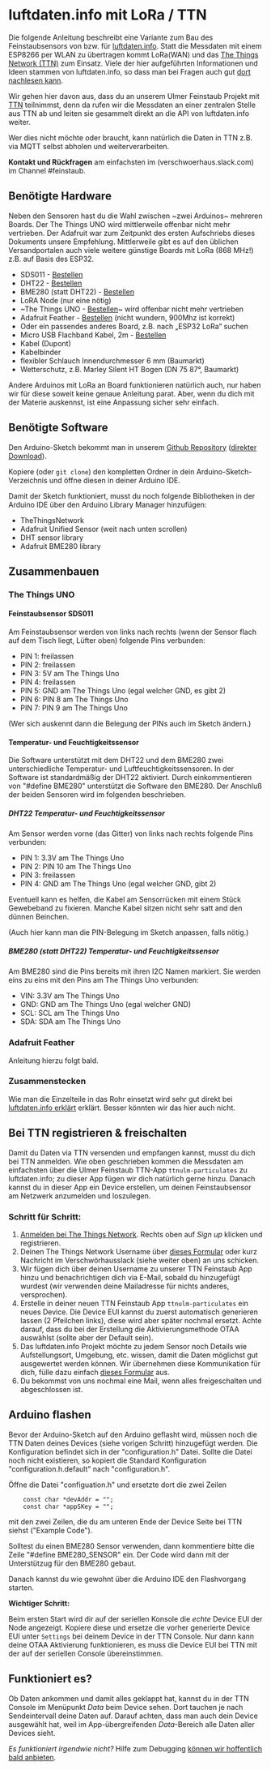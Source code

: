 # luftdaten.info mit LoRa / TTN

Die folgende Anleitung beschreibt eine Variante zum Bau des Feinstaubsensors
von bzw. für [luftdaten.info](http://luftdaten.info).
Statt die Messdaten mit einem ESP8266 per WLAN zu übertragen kommt LoRa(WAN) und
das [The Things Network (TTN)](https://www.thethingsnetwork.org) zum Einsatz.
Viele der hier aufgeführten Informationen und Ideen stammen von
luftdaten.info, so dass man bei Fragen auch gut [dort nachlesen kann](http://luftdaten.info/feinstaubsensor-bauen/).

Wir gehen hier davon aus, dass du an unserem Ulmer
Feinstaub Projekt mit [TTN](https://www.thethingsnetwork.org/community/ulm/)
teilnimmst, denn da rufen wir die Messdaten an einer zentralen
Stelle aus TTN ab und leiten sie gesammelt direkt an die API von
luftdaten.info weiter.

Wer dies nicht möchte oder braucht, kann natürlich die Daten in TTN z.B.
via MQTT selbst abholen und weiterverarbeiten.

**Kontakt und Rückfragen** am einfachsten im (verschwoerhaus.slack.com)
im Channel #feinstaub.


## Benötigte Hardware

Neben den Sensoren hast du die Wahl zwischen ~zwei Arduinos~ mehreren Boards.
Der The Things UNO wird mittlerweile offenbar nicht mehr vertrieben. Der Adafruit
war zum Zeitpunkt des ersten Aufschriebs dieses Dokuments unsere Empfehlung. Mittlerweile
gibt es auf den üblichen Versandportalen auch viele weitere günstige Boards mit LoRa 
(868 MHz!) z.B. auf Basis des ESP32.

* SDS011 - [Bestellen](http://de.aliexpress.com/wholesale?site=deu&SortType=price_asc&shipCountry=de&SearchText=sds011&CatId=523)
* DHT22 - [Bestellen](http://de.aliexpress.com/wholesale?site=deu&SortType=price_asc&shipCountry=de&SearchText=dht22&CatId=523)
* BME280 (statt DHT22) - [Bestellen](http://de.aliexpress.com/wholesale?site=deu&SortType=price_asc&shipCountry=de&SearchText=bme280&CatId=523)
* LoRA Node (nur eine nötig)
 * ~The Things UNO - [Bestellen](https://shop.thethingsnetwork.com/index.php/product/the-things-uno/)~ wird offenbar nicht mehr vertrieben
 * Adafruit Feather - [Bestellen](http://www.exp-tech.de/adafruit-feather-m0-with-rfm95-lora-radio-900mhz) (nicht wundern, 900Mhz ist korrekt)
 * Oder ein passendes anderes Board, z.B. nach „ESP32 LoRa“ suchen
* Micro USB Flachband Kabel, 2m - [Bestellen](https://www.amazon.de/s/?field-keywords=micro+usb+flachbandkabel+2m)
* Kabel (Dupont)
* Kabelbinder
* flexibler Schlauch Innendurchmesser 6 mm (Baumarkt)
* Wetterschutz, z.B. Marley Silent HT Bogen (DN 75 87°, Baumarkt)

Andere Arduinos mit LoRa an Board funktionieren natürlich auch, nur
haben wir für diese soweit keine genaue Anleitung parat. Aber, wenn du
dich mit der Materie auskennst, ist eine Anpassung sicher sehr einfach.


## Benötigte Software

Den Arduino-Sketch bekommt man in unserem [Github Repository](https://github.com/verschwoerhaus/ttn-ulm-feinstaub)
 ([direkter Download](https://github.com/verschwoerhaus/ttn-ulm-feinstaub/archive/master.zip)).

Kopiere (oder `git clone`) den kompletten Ordner in dein Arduino-Sketch-Verzeichnis
und öffne diesen in deiner Arduino IDE.

Damit der Sketch funktioniert, musst du noch folgende Bibliotheken in
der Arduino IDE über den Arduino Library Manager hinzufügen:

* TheThingsNetwork
* Adafruit Unified Sensor (weit nach unten scrollen)
* DHT sensor library
* Adafruit BME280 library


## Zusammenbauen

### The Things UNO

#### Feinstaubsensor SDS011

Am Feinstaubsensor werden von links nach rechts (wenn der Sensor flach
auf dem Tisch liegt, Lüfter oben) folgende Pins verbunden:

* PIN 1: freilassen
* PIN 2: freilassen
* PIN 3: 5V am The Things Uno
* PIN 4: freilassen
* PIN 5: GND am The Things Uno (egal welcher GND, es gibt 2)
* PIN 6: PIN 8 am The Things Uno
* PIN 7: PIN 9 am The Things Uno

(Wer sich auskennt dann die Belegung der PINs auch im Sketch ändern.)

#### Temperatur- und Feuchtigkeitssensor

Die Software unterstützt mit dem DHT22 und dem BME280 zwei unterschiedliche
Temperatur- und Luftfeuchtigkeitssensoren. In der Software ist standardmäßig
der DHT22 aktiviert. Durch einkommentieren von "#define BME280" unterstützt
die Software den BME280. Der Anschluß der beiden Sensoren wird im folgenden
beschrieben.

##### DHT22 Temperatur- und Feuchtigkeitssensor

Am Sensor werden vorne (das Gitter) von links nach rechts folgende Pins
verbunden:

* PIN 1: 3.3V am The Things Uno
* PIN 2: PIN 10 am The Things Uno
* PIN 3: freilassen
* PIN 4: GND am The Things Uno (egal welcher GND, gibt 2)

Eventuell kann es helfen, die Kabel am Sensorrücken mit einem Stück
Gewebeband zu fixieren. Manche Kabel sitzen nicht sehr satt and den
dünnen Beinchen.

(Auch hier kann man die PIN-Belegung im Sketch anpassen, falls nötig.)

##### BME280 (statt DHT22) Temperatur- und Feuchtigkeitssensor

Am BME280 sind die Pins bereits mit ihren I2C Namen markiert. Sie werden
eins zu eins mit den Pins am The Things Uno verbunden:

* VIN: 3.3V am The Things Uno
* GND: GND am The Things Uno (egal welcher GND)
* SCL: SCL am The Things Uno
* SDA: SDA am The Things Uno



### Adafruit Feather

Anleitung hierzu folgt bald.


### Zusammenstecken

Wie man die Einzelteile in das Rohr einsetzt wird sehr gut direkt
bei [luftdaten.info erklärt](http://luftdaten.info/feinstaubsensor-bauen/#komponenten-zusammenbau)
erklärt. Besser könnten wir das hier auch nicht.


## Bei TTN registrieren & freischalten

Damit du Daten via TTN versenden und empfangen kannst, musst
du dich bei TTN anmelden.
Wie oben geschrieben kommen die Messdaten am einfachsten über die Ulmer
Feinstaub TTN-App `ttnulm-particulates` zu luftdaten.info; zu dieser App
fügen wir dich natürlich gerne hinzu. Danach kannst du in dieser App
ein Device erstellen, um deinen Feinstaubsensor am Netzwerk anzumelden
und loszulegen.

### Schritt für Schritt:

1. [Anmelden bei The Things Network](https://www.thethingsnetwork.org/).
Rechts oben auf *Sign up* klicken und registrieren.
2. Deinen The Things Network Username über [dieses Formular](TODO) oder
 kurz Nachricht im Verschwörhausslack (siehe weiter oben) an uns schicken.
3. Wir fügen dich über deinen Username zu unserer TTN Feinstaub App hinzu
und benachrichtigen dich via E-Mail, sobald du hinzugefügt wurdest (wir
verwenden deine Mailadresse für nichts anderes, versprochen).
4. Erstelle in deiner neuen TTN Feinstaub App `ttnulm-particulates` ein
neues Device. Die Device EUI kannst du zuerst automatisch generieren
lassen (2 Pfeilchen links), diese wird aber später nochmal ersetzt.
Achte darauf, dass du bei der Erstellung die Aktivierungsmethode OTAA
auswählst (sollte aber der Default sein).
5. Das luftdaten.info Projekt möchte zu jedem Sensor noch Details wie
Aufstellungsort, Umgebung, etc. wissen, damit die Daten möglichst gut
ausgewertet werden können. Wir übernehmen diese Kommunikation für dich,
fülle dazu einfach [dieses Formular](TODO) aus.
6. Du bekommst von uns nochmal eine Mail, wenn alles freigeschalten und
abgeschlossen ist.


## Arduino flashen

Bevor der Arduino-Sketch auf den Arduino geflasht wird,
müssen noch die TTN Daten deines Devices (siehe vorigen Schritt)
hinzugefügt werden.
Die Konfiguration befindet sich in der "configuration.h" Datei. Sollte
die Datei noch nicht existieren, so kopiert die Standard Konfiguration
"configuration.h.default" nach "configuration.h".

Öffne die Datei "configuation.h" und ersetzte dort die zwei Zeilen
```
    const char *devAddr = "";
    const char *appSKey = "";
```
mit den zwei Zeilen, die du am unteren Ende der Device Seite bei TTN
siehst ("Example Code").

Solltest du einen BME280 Sensor verwenden, dann kommentiere bitte die
Zeile "#define BME280_SENSOR" ein. Der Code wird dann mit der
Unterstützug für den BME280 gebaut.

Danach kannst du wie gewohnt über die Arduino IDE den Flashvorgang starten.

**Wichtiger Schritt:**

Beim ersten Start wird dir auf der seriellen Konsole die *echte* Device EUI
der Node angezeigt. Kopiere diese und ersetze die vorher generierte Device EUI
unter `Settings` bei deinem Device in der TTN Console. Nur dann kann deine OTAA Aktivierung funktionieren, es muss
die Device EUI bei TTN mit der auf der seriellen Console übereinstimmen.


## Funktioniert es?

Ob Daten ankommen und damit alles geklappt hat, kannst du in der TTN Console
im Menüpunkt *Data* beim Device sehen. Dort tauchen je nach Sendeintervall deine
Daten auf. Darauf achten, dass man auch dein Device ausgewählt hat, weil
 im App-übergreifenden *Data*-Bereich alle Daten aller Devices sieht.

*Es funktioniert irgendwie nicht?* Hilfe zum Debugging [können wir hoffentlich bald anbieten](TODO).
